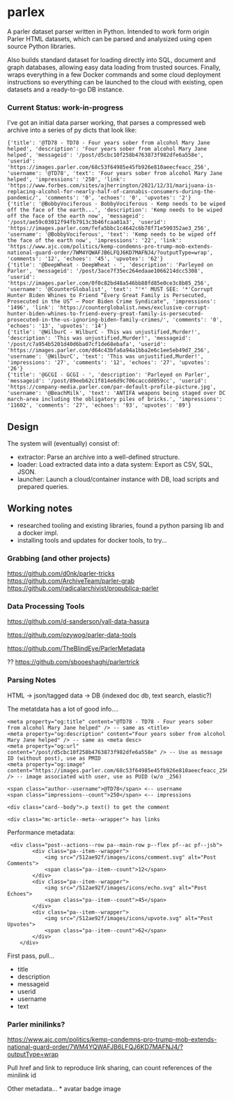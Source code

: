# parlex

A parler dataset parser written in Python. Intended to work form origin Parler HTML datasets, which can be parsed and analysized using open source Python libraries. 

Also builds standard dataset for loading directly into SQL, document and graph databases, allowing easy data loading from trusted sources. Finally, wraps everything in a few Docker commands and some cloud deployment instructions so everything can be launched to the cloud with existing, open datasets and a ready-to-go DB instance.

### Current Status: work-in-progress

I've got an initial data parser working, that parses a compressed web archive into a series of py dicts that look like:

    {'title': '@TD78 - TD78 - Four years sober from alcohol Mary Jane helped', 'description': 'Four years sober from alcohol Mary Jane helped', 'messageid': '/post/d5cbc10f258b4763873f982dfe6a558e', 'userid': 'https://images.parler.com/68c53f64985e45fb926e810aeecfeacc_256', 'username': '@TD78', 'text': 'Four years sober from alcohol Mary Jane helped', 'impressions': '250', 'link': 'https://www.forbes.com/sites/ajherrington/2021/12/31/marijuana-is-replacing-alcohol-for-nearly-half-of-cannabis-consumers-during-the-pandemic/', 'comments': '0', 'echoes': '0', 'upvotes': '2'}
    {'title': '@BobbyVociferous - BobbyVociferous - Kemp needs to be wiped off the face of the earth...', 'description': 'Kemp needs to be wiped off the face of the earth now', 'messageid': '/post/ae59c03012f94fb7913c3b46fcaa01a3', 'userid': 'https://images.parler.com/fefa5bbc1c4642c6b78f71e590352ae3_256', 'username': '@BobbyVociferous', 'text': 'Kemp needs to be wiped off the face of the earth now', 'impressions': '22', 'link': 'https://www.ajc.com/politics/kemp-condemns-pro-trump-mob-extends-national-guard-order/7WM4YQWAFJB6LFQJ6KD7MAFNJ4/?outputType=wrap', 'comments': '12', 'echoes': '45', 'upvotes': '62'}
    {'title': '@DeepWheat - DeepWheat - ', 'description': 'Parleyed on Parler', 'messageid': '/post/3ace7f35ec264edaae1066214dcc5308', 'userid': 'https://images.parler.com/0f0c82bd48a546bb88fd85e0ce3c8b85_256', 'username': '@CounterGlobalist', 'text': "'*' MUST SEE: '*'Corrupt Hunter Biden Whines to Friend “Every Great Family is Persecuted, Prosecuted in the US” – Poor Biden Crime Syndicate", 'impressions': '1496', 'link': 'https://counterglobalist.news/exclusive-corrupt-hunter-biden-whines-to-friend-every-great-family-is-persecuted-prosecuted-in-the-us-ignoring-biden-family-crimes/', 'comments': '0', 'echoes': '13', 'upvotes': '14'}
    {'title': '@WilburC - WilburC - This was unjustified,Murder!', 'description': 'This was unjustified,Murder!', 'messageid': '/post/c7a954b5201d40d6ba07cf1de68ebafa', 'userid': 'https://images.parler.com/d64c43bfa6a94a1bba2e6c1ee5eb49d7_256', 'username': '@WilburC', 'text': 'This was unjustified,Murder!', 'impressions': '27', 'comments': '12', 'echoes': '27', 'upvotes': '26'}
    {'title': '@GCGI - GCGI - ', 'description': 'Parleyed on Parler', 'messageid': '/post/89eeb62c1f814e6d9c706caccdd059cc', 'userid': 'https://company-media.parler.com/par-default-profile-picture.jpg', 'username': '@BeachMilk', 'text': 'ANTIFA weapons being staged over DC march-area including the obligatory piles of bricks.', 'impressions': '11602', 'comments': '27', 'echoes': '93', 'upvotes': '89'}


## Design

The system will (eventually) consist of:
* extractor: Parse an archive into a well-defined structure.
* loader: Load extracted data into a data system: Export as CSV, SQL, JSON.
* launcher: Launch a cloud/container instance with DB, load scripts and prepared queries.


## Working notes

* researched tooling and existing libraries, found a python parsing lib and a docker impl.
* installing tools and updates for docker tools, to try...


### Grabbing (and other projects)


https://github.com/d0nk/parler-tricks
https://github.com/ArchiveTeam/parler-grab
https://github.com/radicalarchivist/propublica-parler

### Data Processing Tools

https://github.com/d-sanderson/yall-data-hasura

https://github.com/ozywog/parler-data-tools

https://github.com/TheBlindEye/ParlerMetadata

?? https://github.com/sbooeshaghi/parlertrick

### Parsing Notes

HTML -> json/tagged data -> DB (indexed doc db, text search, elastic?)


The metatdata has a lot of good info....

    <meta property="og:title" content="@TD78 - TD78 - Four years sober from alcohol Mary Jane helped" /> -- same as <title>
    <meta property="og:description" content="Four years sober from alcohol Mary Jane helped" /> -- same as <meta desc>
    <meta property="og:url" content="/post/d5cbc10f258b4763873f982dfe6a558e" /> -- Use as message ID (without post), use as PMID
    <meta property="og:image" content="https://images.parler.com/68c53f64985e45fb926e810aeecfeacc_256" /> -- image associated with user, use as PUID (w/o _256)
    
    <span class="author--username">@TD78</span> <-- username
    <span class="impressions--count">250</span> <-- impressions
    
    <div class="card--body">.p text() to get the comment
    
    <div class="mc-article--meta--wrapper"> has links
    
    
Performance metadata:

     <div class="post--actions--row pa--main-row p--flex pf--ac pf--jsb">
            <div class="pa--item--wrapper">
                <img src="/512ae92f/images/icons/comment.svg" alt="Post Comments">
                <span class="pa--item--count">12</span>
            </div>
            <div class="pa--item--wrapper">
                <img src="/512ae92f/images/icons/echo.svg" alt="Post Echoes">
                <span class="pa--item--count">45</span>
            </div>
            <div class="pa--item--wrapper">
                <img src="/512ae92f/images/icons/upvote.svg" alt="Post Upvotes">
                <span class="pa--item--count">62</span>
            </div>
        </div>
    
First pass, pull...
* title
* description
* messageid
* userid
* username
* text

### Parler minilinks?

<span class="mc-article--link">
<a href="https://api.parler.com/l/n1Skh" class="p--flex pf--row pf--ac">https://www.ajc.com/politics/kemp-condemns-pro-trump-mob-extends-national-guard-order/7WM4YQWAFJB6LFQJ6KD7MAFNJ4/?outputType=wrap</a>
</span>

Pull href and link to reproduce link sharing, can count references of the minilink id
    

Other metadata...
    * avatar badge image

